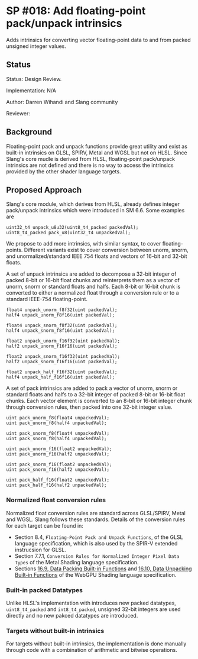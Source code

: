 SP #018: Add floating-point pack/unpack intrinsics
=================

Adds intrinsics for converting vector floating-point data to and from packed unsigned integer values.

## Status

Status: Design Review.

Implementation: N/A

Author: Darren Wihandi and Slang community

Reviewer:

## Background

Floating-point pack and unpack functions provide great utility and exist as built-in intrinsics on GLSL, SPIRV, Metal and WGSL but not on HLSL.
Since Slang's core mudle is derived from HLSL, floating-point pack/unpack intrinsics are not defined and there is no way to access the intrinsics
provided by the other shader language targets.

## Proposed Approach

Slang's core module, which derives from HLSL, already defines integer pack/unpack intrinsics which were introduced in SM 6.6. Some examples are
```
uint32_t4 unpack_u8u32(uint8_t4_packed packedVal);
uint8_t4_packed pack_u8(uint32_t4 unpackedVal);
```

We propose to add more intrinsics, with similar syntax, to cover floating-points. Different variants exist to cover conversion between unorm, snorm, and
unormalized/standard IEEE 754 floats and vectors of 16-bit and 32-bit floats.

A set of unpack intrinsics are added to decompose a 32-bit integer of packed 8-bit or 16-bit float chunks and reinterprets them
as a vector of unorm, snorm or standard floats and halfs. Each 8-bit or 16-bit chunk is converted to either a normalized float
through a conversion rule or to a standard IEEE-754 floating-point.
```
float4 unpack_unorm_f8f32(uint packedVal);
half4 unpack_unorm_f8f16(uint packedVal);

float4 unpack_snorm_f8f32(uint packedVal);
half4 unpack_snorm_f8f16(uint packedVal);

float2 unpack_unorm_f16f32(uint packedVal);
half2 unpack_unorm_f16f16(uint packedVal);

float2 unpack_snorm_f16f32(uint packedVal);
half2 unpack_snorm_f16f16(uint packedVal);

float2 unpack_half_f16f32(uint packedVal);
half4 unpack_half_f16f16(uint packedVal);
```

A set of pack intrinsics are added to pack a vector of unorm, snorm or standard floats and halfs to a 32-bit integer of packed 8-bit or 16-bit float chunks.
Each vector element is converted to an 8-bit or 16-bit integer chunk through conversion rules, then packed into one 32-bit integer value.
```
uint pack_unorm_f8(float4 unpackedVal);
uint pack_unorm_f8(half4 unpackedVal);

uint pack_snorm_f8(float4 unpackedVal);
uint pack_snorm_f8(half4 unpackedVal);

uint pack_unorm_f16(float2 unpackedVal);
uint pack_unorm_f16(half2 unpackedVal);

uint pack_snorm_f16(float2 unpackedVal);
uint pack_snorm_f16(half2 unpackedVal);

uint pack_half_f16(float2 unpackedVal);
uint pack_half_f16(half2 unpackedVal);
```

### Normalized float conversion rules
Normalized float conversion rules are standard across GLSL/SPIRV, Metal and WGSL. Slang follows these standards. Details of the conversion rules for each target can be found in:
- Section 8.4, `Floating-Point Pack and Unpack Functions`, of the GLSL language specification, which is also used by the SPIR-V extended instrucsion for GLSL.
- Section 7.7.1, `Conversion Rules for Normalized Integer Pixel Data Types` of the Metal Shading language specification.
- Sections [16.9, Data Packing Built-in Functions](https://www.w3.org/TR/WGSL/#pack-builtin-functions) and [16.10, Data Unpacking Built-in Functions](https://www.w3.org/TR/WGSL/#unpack-builtin-functions) of the WebGPU Shading language specification.

### Built-in packed Datatypes
Unlike HLSL's implementation with introduces new packed datatypes, `uint8_t4_packed` and `int8_t4_packed`, unsigned 32-bit integers are used directly 
and no new pakced datatypes are introduced.

### Targets without built-in intrinsics
For targets without built-in intrinsics, the implementation is done manually through code with a combination of arithmetic and bitwise operations.
